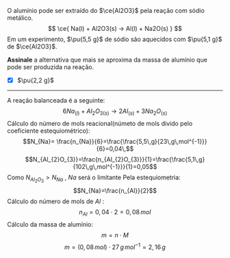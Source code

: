 O alumínio pode ser extraído do $\ce{Al2O3}$ pela reação com sódio metálico.
$$
    \ce{ Na(l) + Al2O3(s) -> Al(l) + Na2O(s) }
$$
Em um experimento, $\pu{5,5 g}$ de sódio são aquecidos com $\pu{5,1 g}$ de $\ce{Al2O3}$.

**Assinale** a alternativa que mais se aproxima da massa de alumínio que pode ser produzida na reação.

- [x] $\pu{2,2 g}$

---

A reação balanceada é a seguinte:
$$6Na_{(l)}+Al_{2}O_{3(s)}\rightarrow 2Al_{(s)}+3Na_{2}O_{(s)}$$
Cálculo do número de mols reacional(númeto de mols divido pelo coeficiente estequiométrico):
$$N_{Na}= \frac{n_{Na}}{6}=\frac{\frac{5,5\,g}{23\,g\,mol^{-1}}}{6}=0,04\,$$
$$N_{Al_{2}O_{3}}=\frac{n_{Al_{2}O_{3}}}{1}=\frac{\frac{5,1\,g}{102\,g\,mol^{-1}}}{1}=0,05$$
Como $N_{Al_{2}O_{3}}>N_{Na}$  , $Na$  será o limitante
Pela estequiometria:
$$N_{Na}=\frac{n_{Al}}{2}$$
Cálculo do número de mols de $Al$ :
$$n_{Al}=0,04\cdot2=0,08\,mol$$
Cálculo da massa de alumínio:
$$m=n\cdot M$$
$$m=(0,08\,mol)\cdot27\,g\,mol^{-1}=2,16\,g$$
